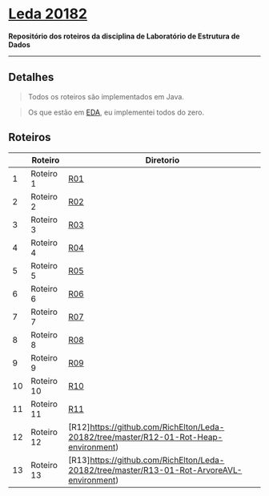 # [Leda 20182](https://sites.google.com/a/computacao.ufcg.edu.br/ledaufcg/)

**Repositório dos roteiros da disciplina de Laboratório de Estrutura de Dados**

-------------

## Detalhes

> Todos os roteiros são implementados em Java.

> Os que estão em [EDA](https://github.com/RichElton/Leda-20182/tree/master/Eda), eu implementei todos do zero.

## Roteiros

|   | Roteiro              |  Diretorio  |
| - | -------------------- |  ---------  |
| 1 | Roteiro 1            | [R01](https://github.com/RichElton/Leda-20182/tree/master/R01-01-Rot-SimpleSorting-Simultaneous-Bubble-environment)|
| 2 | Roteiro 2            | [R02](https://github.com/RichElton/Leda-20182/tree/master/R02-01-Rot-RecursiveSorting-3-way-Quicksort-environment)|
| 3 | Roteiro 3            | [R03](https://github.com/RichElton/Leda-20182/tree/master/R03-01-Rot-LinearSorting-Countingsort-environment)|
| 4 | Roteiro 4            | [R04](https://github.com/RichElton/Leda-20182/tree/master/R04-01-Rot-Sorting-Gnome-e-Comb-environment)|
| 5 | Roteiro 5            | [R05](https://github.com/RichElton/Leda-20182/tree/master/R05-01-Rot-Pilha-FilaCircular-environment)|
| 6 | Roteiro 6            | [R06](https://github.com/RichElton/Leda-20182/tree/master/R06-01-Rot-Linked-list-abordagem-iterativa-environment)|
| 7 | Roteiro 7            | [R07](https://github.com/RichElton/Leda-20182/tree/master/R07-01-Rot-Linked-list-abordagem-recursiva-environment)|
| 8 | Roteiro 8            | [R08](https://github.com/RichElton/Leda-20182/tree/master/R08-01-Rot-TabelaHash-EndFechado-environment)|
| 9 | Roteiro 9            | [R09](https://github.com/RichElton/Leda-20182/tree/master/R09-01-Rot-TabelaHash-EndAberto-environment)|
|10 | Roteiro 10           | [R10](https://github.com/RichElton/Leda-20182/tree/master/R10-01-Rot-Arvore-Binaria-de-Busca-environment)|
|11 | Roteiro 11           | [R11](https://github.com/RichElton/Leda-20182/tree/master/R11-01-Rot-BST-Comparator-Sorting-environment)|
|12 | Roteiro 12           | [R12]https://github.com/RichElton/Leda-20182/tree/master/R12-01-Rot-Heap-environment)|
|13 | Roteiro 13           | [R13]https://github.com/RichElton/Leda-20182/tree/master/R13-01-Rot-ArvoreAVL-environment)|

